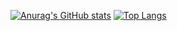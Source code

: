 [![Anurag's GitHub stats](https://github-readme-stats.vercel.app/api?username=hgko1207&show_icons=true&theme=dark)](https://github.com/anuraghazra/github-readme-stats)
[![Top Langs](https://github-readme-stats.vercel.app/api/top-langs/?username=hgko1207)](https://github.com/anuraghazra/github-readme-stats)
